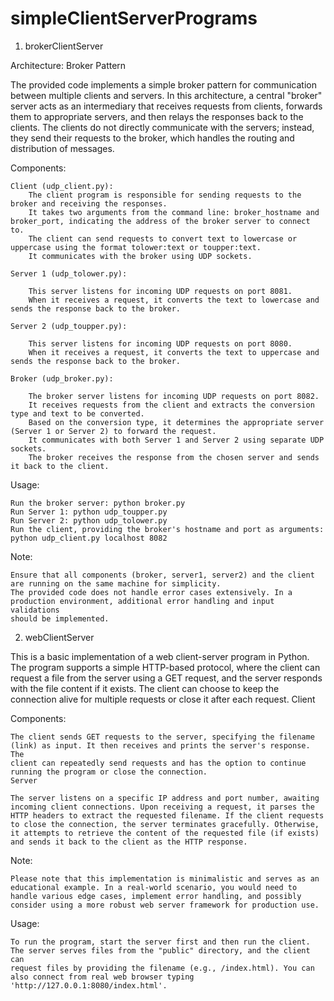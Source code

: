 # simpleClientServerPrograms

1. brokerClientServer

Architecture: Broker Pattern

The provided code implements a simple broker pattern for communication between multiple clients and servers. In this architecture, a central "broker" server acts as an intermediary that receives requests from clients, forwards them to appropriate servers, and then relays the responses back to the clients. The clients do not directly communicate with the servers; instead, they send their requests to the broker, which handles the routing and distribution of messages.

Components:

    Client (udp_client.py):
        The client program is responsible for sending requests to the broker and receiving the responses.
        It takes two arguments from the command line: broker_hostname and broker_port, indicating the address of the broker server to connect to.
        The client can send requests to convert text to lowercase or uppercase using the format tolower:text or toupper:text.
        It communicates with the broker using UDP sockets.

    Server 1 (udp_tolower.py):

        This server listens for incoming UDP requests on port 8081.
        When it receives a request, it converts the text to lowercase and sends the response back to the broker.

    Server 2 (udp_toupper.py):

        This server listens for incoming UDP requests on port 8080.
        When it receives a request, it converts the text to uppercase and sends the response back to the broker.

    Broker (udp_broker.py):

        The broker server listens for incoming UDP requests on port 8082.
        It receives requests from the client and extracts the conversion type and text to be converted.
        Based on the conversion type, it determines the appropriate server (Server 1 or Server 2) to forward the request.
        It communicates with both Server 1 and Server 2 using separate UDP sockets.
        The broker receives the response from the chosen server and sends it back to the client.

Usage:

    Run the broker server: python broker.py
    Run Server 1: python udp_toupper.py
    Run Server 2: python udp_tolower.py
    Run the client, providing the broker's hostname and port as arguments: python udp_client.py localhost 8082

Note:

    Ensure that all components (broker, server1, server2) and the client are running on the same machine for simplicity.
    The provided code does not handle error cases extensively. In a production environment, additional error handling and input validations
    should be implemented.


2. webClientServer

This is a basic implementation of a web client-server program in Python. The program supports a simple HTTP-based protocol, where the client can request a file from the server using a GET request, and the server responds with the file content if it exists. The client can choose to keep the connection alive for multiple requests or close it after each request.
Client

Components:

    The client sends GET requests to the server, specifying the filename (link) as input. It then receives and prints the server's response. The
    client can repeatedly send requests and has the option to continue running the program or close the connection.
    Server

    The server listens on a specific IP address and port number, awaiting incoming client connections. Upon receiving a request, it parses the 
    HTTP headers to extract the requested filename. If the client requests to close the connection, the server terminates gracefully. Otherwise, 
    it attempts to retrieve the content of the requested file (if exists) and sends it back to the client as the HTTP response.

Note:

    Please note that this implementation is minimalistic and serves as an educational example. In a real-world scenario, you would need to 
    handle various edge cases, implement error handling, and possibly consider using a more robust web server framework for production use.
Usage:

    To run the program, start the server first and then run the client. The server serves files from the "public" directory, and the client can 
    request files by providing the filename (e.g., /index.html). You can also connect from real web browser typing 'http://127.0.0.1:8080/index.html'.


